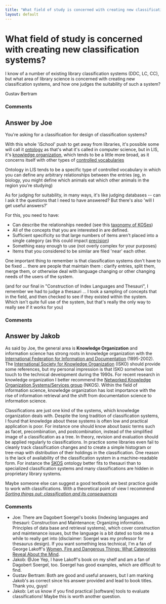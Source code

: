 ```yaml
---
title: "What field of study is concerned with creating new classification systems?"
layout: default
---
```

What field of study is concerned with creating new classification systems?
=====================
I know of a number of existing library classification systems (DDC, LC,
CC), but what area of library science is concerned with creating new
classification systems, and how one judges the suitability of such a
system?

Gustav Bertram

### Comments ###


Answer by Joe
----------------
You're asking for a classification for design of classification systems?

With this whole 'iSchool' push to get away from libraries, it's possible
some will call it [ontology](http://en.wikipedia.org/wiki/Ontology) as
that's what it's called in computer science, but in LIS, it's [knowledge
organization](http://en.wikipedia.org/wiki/Knowledge_organization),
which tends to be a little more broad, as it concerns itself with other
types of [controlled
vocabularies](http://en.wikipedia.org/wiki/Controlled_vocabulary)

Ontology in LIS tends to be a specific type of controlled vocabulary in
which you can define any arbitrary relationships between the entries
(eg, in biology, you might define which animals eat which other animals
in the region you're studying)

As for judging for suitability, in many ways, it's like judging
databases -- can I ask it the questions that I need to have answered?
But there's also 'will I get useful answers?'

For this, you need to have:

-   Can describe the relationships needed (see this [taxonomy of
    KOSes](http://nkos.slis.kent.edu/KOS_taxonomy.htm))
-   All of the concepts that you are interested in are defined.
-   Sufficient specificity so that large numbers of items aren't placed
    into a single category (as this could impact
    [precision](http://en.wikipedia.org/wiki/Precision_and_recall))
-   Something easy enough to use (not overly complex for your purposes)
-   Items that you considered to be similar are filed 'near' each other.

One important thing to remember is that classification systems don't
have to be fixed ... there are people that maintain them : clarify
entries, split them, merge them, or otherwise deal with language
changing or other changing needs of the users of the system.

(and for our final in "Construction of Index Languages and Thesauri", I
remember we had to judge a thesauri ... I took a sampling of concepts
that in the field, and then checked to see if they existed within the
system. Which isn't quite full use of the system, but that's really the
only way to really see if it works for you)

### Comments ###

Answer by Jakob
----------------
As said by Joe, the general area is **Knowledge Organization** and
information science has strong roots in knowledge organization with the
[International Federation for Information and
Documentation](http://en.wikipedia.org/wiki/International_Federation_for_Information_and_Documentation)
(1895-2002). The [International Society for Knowledge
Organization](http://www.isko.org/) (ISKO) should provide some
references, but my personal impression is that ISKO somehow lost touch
to the technical development during the 1990s. For recent research in
knowledge organization I better recommend the [Networked Knowledge
Organization Systems/Services group](http://nkos.slis.kent.edu/) (NKOS).
Within the field of information science, knowledge organization has lost
importance with the rise of information retrieval and the shift from
documentation science to information science.

Classifications are just one kind of the systems, which knowledge
organization deals with. Despite the long tradition of classification
systems, I found that knowledge about these systems is often low and
practical application is poor. For instance one should know about basic
terms such as facet, precombination, and postcombination, instead of the
simplified image of a classification as a tree. In theory, revision and
evaluation should be applied regularly to classifications. In practice
some libraries even fail to cleanly track classification changes and to
create a simple histogram or tree-map with distribution of their
holdings in the classification. One reason is the lack of availability
of the classification system in a machine-readable form. For instance
the [SKOS](http://www.w3.org/2004/02/skos/) ontology better fits to
thesauri than to specialized classification systems and many
classifications are hidden in proprietary library systems.

Maybe someone else can suggest a good textbook are best practice guide
to work with classifications. With a theoretical point of view I
recommend *[Sorting things out: classification and its
consequences](http://www.librarything.com/work/62760)*

### Comments ###
* Joe: There are Dagobert Soergel's books (Indexing languages and thesauri:
Construction and Maintenance; Organizing information. Principles of data
base and retrieval systems), which cover construction and maintenance
issues, but the language is a bit dated so took me a while to really get
into (disclaimer: Soergel was my professor for thesaurus design). If you
want something less technical, I'm a fan of George Lakoff's [Women, Fire
and Dangerous Things: What Categories Reveal About the
Mind](http://www.librarything.com/work/63555).
* Jakob: @Joe Yep, I have Lakoff's book on my shelf and am a fan of Dagobert
Soergel, too. Soergel has good examples, which are difficult to find.
* Gustav Bertram: Both are good and useful answers, but I am marking Jakob's as correct
since his answer provided and lead to book titles. Thank you, guys!
* Jakob: Let us know if you find practical [software] tools to evaluate
classifications! Maybe this is worth another question.

